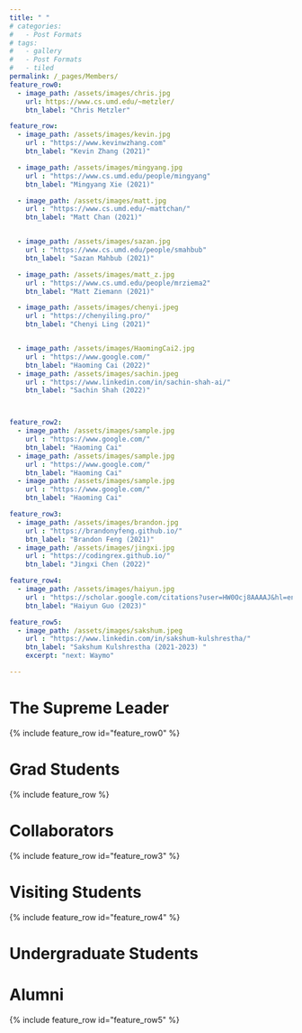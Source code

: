 ```yaml
---
title: " "
# categories:
#   - Post Formats
# tags:
#   - gallery
#   - Post Formats
#   - tiled
permalink: /_pages/Members/
feature_row0:
  - image_path: /assets/images/chris.jpg
    url: https://www.cs.umd.edu/~metzler/
    btn_label: "Chris Metzler"

feature_row:
  - image_path: /assets/images/kevin.jpg
    url : "https://www.kevinwzhang.com"
    btn_label: "Kevin Zhang (2021)"

  - image_path: /assets/images/mingyang.jpg
    url : "https://www.cs.umd.edu/people/mingyang"
    btn_label: "Mingyang Xie (2021)"

  - image_path: /assets/images/matt.jpg
    url : "https://www.cs.umd.edu/~mattchan/"
    btn_label: "Matt Chan (2021)"


  - image_path: /assets/images/sazan.jpg
    url : "https://www.cs.umd.edu/people/smahbub"
    btn_label: "Sazan Mahbub (2021)"

  - image_path: /assets/images/matt_z.jpg
    url : "https://www.cs.umd.edu/people/mrziema2"
    btn_label: "Matt Ziemann (2021)"

  - image_path: /assets/images/chenyi.jpeg
    url : "https://chenyiling.pro/"
    btn_label: "Chenyi Ling (2021)"


  - image_path: /assets/images/HaomingCai2.jpg
    url : "https://www.google.com/"
    btn_label: "Haoming Cai (2022)"
  - image_path: /assets/images/sachin.jpeg
    url : "https://www.linkedin.com/in/sachin-shah-ai/"
    btn_label: "Sachin Shah (2022)"



feature_row2:
  - image_path: /assets/images/sample.jpg
    url : "https://www.google.com/"
    btn_label: "Haoming Cai"
  - image_path: /assets/images/sample.jpg
    url : "https://www.google.com/"
    btn_label: "Haoming Cai"
  - image_path: /assets/images/sample.jpg
    url : "https://www.google.com/"
    btn_label: "Haoming Cai"

feature_row3:
  - image_path: /assets/images/brandon.jpg
    url : "https://brandonyfeng.github.io/"
    btn_label: "Brandon Feng (2021)"
  - image_path: /assets/images/jingxi.jpg
    url : "https://codingrex.github.io/"
    btn_label: "Jingxi Chen (2022)"

feature_row4:
  - image_path: /assets/images/haiyun.jpg
    url : "https://scholar.google.com/citations?user=HW0Ocj8AAAAJ&hl=en"
    btn_label: "Haiyun Guo (2023)"

feature_row5:
  - image_path: /assets/images/sakshum.jpeg
    url : "https://www.linkedin.com/in/sakshum-kulshrestha/"
    btn_label: "Sakshum Kulshrestha (2021-2023) "
    excerpt: "next: Waymo"

---
```

# The Supreme Leader
{% include feature_row id="feature_row0" %}

# Grad Students
{% include feature_row %}

# Collaborators
{% include feature_row id="feature_row3" %}

# Visiting Students 
{% include feature_row id="feature_row4" %}

# Undergraduate Students
<!-- {% include feature_row id="feature_row2" %} -->

# Alumni
{% include feature_row id="feature_row5" %}
